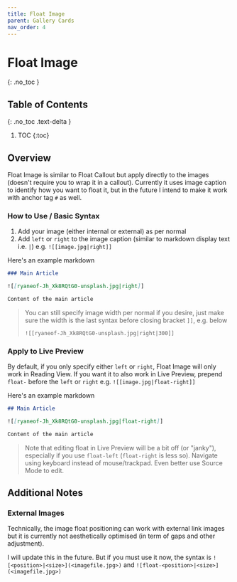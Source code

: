 ```yaml
---
title: Float Image
parent: Gallery Cards
nav_order: 4
---
```


# Float Image

{: .no_toc }

## Table of Contents

{: .no_toc .text-delta }

1. TOC
   {:toc}

## Overview

Float Image is similar to Float Callout but apply directly to the images (doesn't require you to wrap it in a callout). Currently it uses image caption to identify how you want to float it, but in the future I intend to make it work with anchor tag `#` as well.

### How to Use / Basic Syntax

1. Add your image (either internal or external) as per normal
2. Add `left` or `right` to the image caption (similar to markdown display text i.e. `|`) e.g. `![[image.jpg|right]]`

Here's an example markdown

```markdown
### Main Article

![[ryaneof-Jh_Xk8RQtG0-unsplash.jpg|right]]

Content of the main article
```

> You can still specify image width per normal if you desire, just make sure the width is the last syntax before closing bracket `]]`, e.g. below
>
> `![[ryaneof-Jh_Xk8RQtG0-unsplash.jpg|right|300]]`

### Apply to Live Preview

By default, if you only specify either `left` or `right`, Float Image will only work in Reading View. If you want it to also work in Live Preview, prepend `float-` before the `left` or `right` e.g. `![[image.jpg|float-right]]`

Here's an example markdown

```markdown
## Main Article

![[ryaneof-Jh_Xk8RQtG0-unsplash.jpg|float-right]]

Content of the main article
```



> Note that editing float in Live Preview will be a bit off (or "janky"), especially if you use `float-left` (`float-right` is less so). Navigate using keyboard instead of mouse/trackpad. Even better use Source Mode to edit.

## Additional Notes

### External Images

Technically, the image float positioning can work with external link images but it is currently not aesthetically optimised (in term of gaps and other adjustment).

I will update this in the future. But if you must use it now, the syntax is `![<position>|<size>](<imagefile.jpg>)` and `![float-<position>|<size>](<imagefile.jpg>)`
